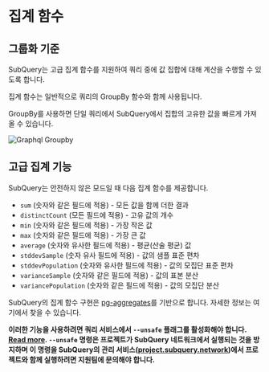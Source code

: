 # 집계 함수

## 그룹화 기준

SubQuery는 고급 집계 함수를 지원하여 쿼리 중에 값 집합에 대해 계산을 수행할 수 있도록 합니다.

집계 함수는 일반적으로 쿼리의 GroupBy 함수와 함께 사용됩니다.

GroupBy를 사용하면 단일 쿼리에서 SubQuery에서 집합의 고유한 값을 빠르게 가져올 수 있습니다.

![Graphql Groupby](/assets/img/graphql_aggregation.png)

## 고급 집계 기능

SubQuery는 안전하지 않은 모드일 때 다음 집계 함수를 제공합니다.

- `sum` (숫자와 같은 필드에 적용) - 모든 값을 함께 더한 결과
- `distinctCount` (모든 필드에 적용) - 고유 값의 개수
- `min` (숫자와 같은 필드에 적용) - 가장 작은 값
- `max` (숫자와 같은 필드에 적용) - 가장 큰 값
- `average` (숫자와 유사한 필드에 적용) - 평균(산술 평균) 값
- `stddevSample` (숫자 유사 필드에 적용) - 값의 샘플 표준 편차
- `stddevPopulation` (숫자와 유사한 필드에 적용) - 값의 모집단 표준 편차
- `varianceSample` (숫자와 같은 필드에 적용) - 값의 표본 분산
- `variancePopulation` (숫자와 같은 필드에 적용) - 값의 모집단 분산

SubQuery의 집계 함수 구현은 [pg-aggregates](https://github.com/graphile/pg-aggregates)를 기반으로 합니다. 자세한 정보는 여기에서 찾을 수 있습니다.

**이러한 기능을 사용하려면 쿼리 서비스에서 `--unsafe` 플래그를 활성화해야 합니다. [Read more](./references.md#unsafe-2). `--unsafe` 명령은 프로젝트가 SubQuery 네트워크에서 실행되는 것을 방지하며 이 명령을 SubQuery의 관리 서비스([project.subquery.network](https://project.subquery.network))에서 프로젝트와 함께 실행하려면 지원팀에 문의해야 합니다.**
